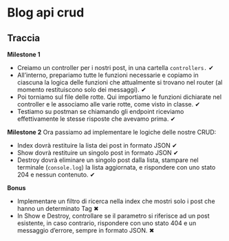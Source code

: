 # Blog api crud
## Traccia

**Milestone 1**
- Creiamo un controller per i nostri post, in una cartella `controllers.` ✔
- All’interno, prepariamo tutte le funzioni necessarie e copiamo in ciascuna la logica delle funzioni che attualmente si trovano nel router (al momento restituiscono solo dei messaggi). ✔
- Poi torniamo sul file delle rotte. Qui importiamo le funzioni dichiarate nel controller e le associamo alle varie rotte, come visto in classe. ✔
- Testiamo su postman se chiamando gli endpoint riceviamo effettivamente le stesse risposte che avevamo prima. ✔

**Milestone 2**
Ora passiamo ad implementare le logiche delle nostre CRUD:
- Index dovrà restituire la lista dei post in formato JSON ✔
- Show dovrà restituire un singolo post in formato JSON ✔
- Destroy dovrà eliminare un singolo post dalla lista, stampare nel terminale (`console.log`) la lista aggiornata, e rispondere con uno stato 204 e nessun contenuto. ✔

**Bonus**
- Implementare un filtro di ricerca nella index che mostri solo i post che hanno un determinato Tag ✖
- In Show e Destroy, controllare se il parametro si riferisce ad un post esistente, in caso contrario, rispondere con uno stato 404 e un messaggio d’errore, sempre in formato JSON. ✖
 